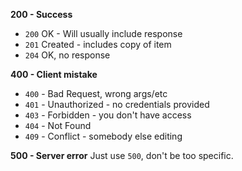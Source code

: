 **200 - Success**

- `200` OK - Will usually include response 
- `201` Created - includes copy of item
- `204` OK, no response

**400 - Client mistake**
- `400` - Bad Request, wrong args/etc
- `401` - Unauthorized - no credentials provided
- `403` - Forbidden - you don't have access
- `404` - Not Found
- `409` - Conflict - somebody else editing

**500 - Server error**
Just use `500`, don't be too specific.